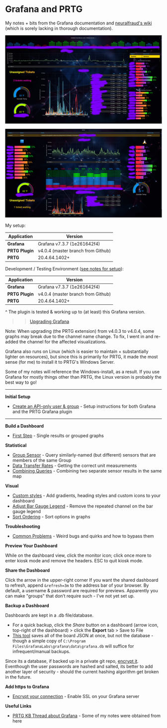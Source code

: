 # Grafana and PRTG

My notes + bits from the Grafana documentation and [neuralfraud's wiki](https://github.com/neuralfraud/grafana-prtg/wiki) (which is sorely lacking in thorough documentation).

![Dashboard](img/grafana-prtg.png)

![Old Dashboard](img/grafana-prtg-1.png)

My setup:

| Application     | Version                            |
| --------------- | ---------------------------------- |
| **Grafana**     | Grafana v7.3.7 (1e261642f4)        |
| **PRTG Plugin** | v4.0.4 (master branch from Github) |
| **PRTG**        | 20.4.64.1402+                      |

Development / Testing Environment ([see notes for setup](dev-environment.md)):

| Application     | Version                            |
| --------------- | ---------------------------------- |
| **Grafana**     | Grafana v7.3.7 (1e261642f4)        |
| **PRTG Plugin** | v4.0.4 (master branch from Github) |
| **PRTG**        | 20.4.64.1402+                      |

^ The plugin is tested & working up to (at least) this Grafana version.

> > [Upgrading Grafana](upgrading.md)

Note: When upgrading (the PRTG extension) from v4.0.3 to v4.0.4, some graphs may break due to the channel name change. To fix, I went in and re-added the channel for the affected visualizations.

Grafana also runs on Linux (which is easier to maintain + substantially lighter on resources), but since this is primarily for PRTG, it made the most sense (for me) to install it to PRTG's Windows Server.

Some of my notes will reference the Windows-install, as a result. If you use Grafana for mostly things other than PRTG, the Linux version is probably the best way to go!

---

**Initial Setup**

- [Create an API-only user & group](setup.md) - Setup instructions for both Grafana and the PRTG Grafana plugin

---

**Build a Dashboard**

- [First Step](build-a-dashboard.md) - Single results or grouped graphs

**Statistical**

- [Group Sensor](regex-query.md) - Query similarly-named (but different) sensors that are members of the same Group
- [Data Transfer Rates](data-transfer-rates.md) - Getting the correct unit measurements
- [Combining Queries](grouping-results.md) - Combining two separate sensor results in the same map

**Visual**

- [Custom styles](custom-background-styles.md) - Add gradients, heading styles and custom icons to your dashboard
- [Adjust Bar Gauge Legend](remove-bar-gauge-label.md) - Remove the repeated channel on the bar gauge legend
- [Sort Ordering](sorting.md) - Sort options in graphs

**Troubleshooting**

- [Common Problems](troubleshooting.md) - Weird bugs and quirks and how to bypass them

**Preview Your Dashboard**

While on the dashboard view, click the monitor icon; click once more to enter kiosk mode and remove the headers. ESC to quit kiosk mode.

**Share the Dashboard**

Click the arrow in the upper-right corner
If you want the shared dashboard to refresh, append `&refresh=3m` to the address bar of your browser. By default, a username & password are required for previews. Apparently you can make "groups" that don’t require such - I've not yet set up.

**Backup a Dashboard**

Dashboards are kept in a .db file/database.

- For a quick backup, click the _Share_ button on a dashboard (arrow icon, top-right of the dashboard) > click the **Export** tab > Save to File
- [This tool](https://github.com/ysde/grafana-backup-tool) saves all of the board JSON at once, but not the database - though a simple copy of `C:\Program Files\GrafanaLabs\grafana\data\grafana.db` will suffice for infrequent/manual backups.

Since its a database, if backed up in a private git repo, [encrypt it](https://github.com/angela-d/gitenc). Eventhough the user passwords are hashed and salted, its better to add another layer of security - should the current hashing algorithm get broken in the future.

**Add https to Grafana**

- [Encrypt your connection](enabling-ssl.md) - Enable SSL on your Grafana server

**Useful Links**

- [PRTG KB Thread about Grafana](https://kb.paessler.com/en/topic/77458-are-there-alternatives-to-maps) - Some of my notes were obtained from here
